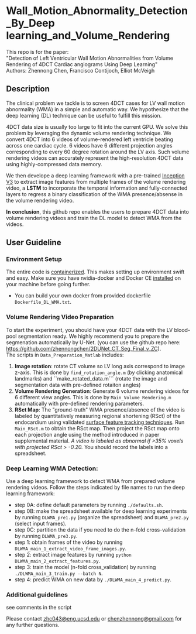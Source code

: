 # Wall_Motion_Abnormality_Detection_By_Deep learning_and_Volume_Rendering

This repo is for the paper: <br />
"Detection of Left Ventricular Wall Motion Abnormalities from Volume Rendering of 4DCT Cardiac angiograms Using Deep Learning" <br />
Authors: Zhennong Chen, Francisco Contijoch, Elliot McVeigh<br />


## Description
The clinical problem we tackle is to screen 4DCT cases for LV wall motion abnormality (WMA) in a simple and automatic way. We hypothesize that the deep learning (DL) technique can be useful to fulfill this mission. 

4DCT data size is usually too large to fit into the current GPU. We solve this problem by leveraging the dynamic volume rendering technique. We convert 4DCT into 6 videos of volume-rendered left ventricle beating across one cardiac cycle. 6 videos have 6 different projection angles corresponding to every 60 degree rotation around the LV axis. Such volume rendering videos can accurately represent the high-resolution 4DCT data using highly-compressed data memory.

We then develope a deep learning framework with a pre-trained [Inception V3](https://www.tensorflow.org/api_docs/python/tf/keras/applications/inception_v3/InceptionV3) to extract image features from multiple frames of the volume rendering video, a **LSTM** to incorporate the temporal information and fully-connected layers to regress a binary classification of the WMA presence/absense in the volume rendering video.

**In conclusion**, this github repo enables the users to prepare 4DCT data into volume rendering videos and train the DL model to detect WMA from the videos.


## User Guideline
### Environment Setup
The entire code is [containerized](https://www.docker.com/resources/what-container). This makes setting up environment swift and easy. Make sure you have nvidia-docker and Docker CE [installed](https://docs.nvidia.com/datacenter/cloud-native/container-toolkit/install-guide.html#docker) on your machine before going further. <br />
- You can build your own docker from provided dockerfile ```Dockerfile_DL_WMA.txt```. 

### Volume Rendering Video Preparation
To start the experiment, you should have your 4DCT data with the LV blood-pool segmentation ready. We highly recommend you to prepare the segmenation automatically by U-Net. (you can use the github repo here: https://github.com/zhennongchen/2DUNet_CT_Seg_Final_v_ZC). <br />
The scripts in ```Data_Preparation_Matlab``` includes:
1. **Image rotation**: rotate CT volume so LV long axis correspond to image z-axis. This is done by ```find_rotation_angle.m``` (by clicking anatomical landmarks) and ``make_rotated_data.m``` (rotate the image and segmentation data with pre-defined rotaiton angles)
2. **Volume Rendering Generation**: Generate 6 volume rendering videos for 6 different view angles. This is done by ```Main_Volume_Rendering.m``` automatically with pre-defined rendering parameters.
3. **RSct Map**: The "ground-truth" WMA presence/absence of the video is labeled by quantitatively measuring regional shortening (RSct) of the endocardium using validated [surface feature tracking techniques](https://www.ahajournals.org/doi/full/10.1161/CIRCIMAGING.111.970061). Run ```Main_RSct.m``` to obtain the RSct map. Then project the RSct map onto each projection angle using the method introduced in paper supplemental material. *A video is labeled as abnormal if >35% voxels with projected RSct > -0.20.* You should record the labels into a spreadsheet.


### Deep Learning WMA Detection:
Use a deep learning framework to detect WMA from prepared volume rendering videos. Follow the steps indicated by file names to run the deep learning framework:

- step 0A: define default parameters by running ```./defaults.sh```.<br />
- step 0B: make the spreadsheet available for deep learning experiments by running ```DLWMA_pre1.py``` (organize the spreadsheet) and ```DLWMA_pre2.py``` (select input frames).<br />
- step 0C: partition the data if you need to do the n-fold cross-validation by running ```DLWMA_pre3.py```.<br />
- step 1: obtain frames of the video by running ```DLWMA_main_1_extract_video_frame_images.py```.<br />
- step 2: extract image features by running ```python DLWMA_main_2_extract_features.py```.<br />
- step 3: train the model (n-fold cross_validation) by running ```./DLWMA_main_3_train.py --batch N```.<br />
- step 4: predict WMA on new data by ```./DLWMA_main_4_predict.py```.<br />


### Additional guidelines
see comments in the script

Please contact zhc043@eng.ucsd.edu or chenzhennong@gmail.com for any further questions.